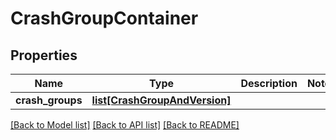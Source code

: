 # CrashGroupContainer

## Properties
Name | Type | Description | Notes
------------ | ------------- | ------------- | -------------
**crash_groups** | [**list[CrashGroupAndVersion]**](CrashGroupAndVersion.md) |  | 

[[Back to Model list]](../README.md#documentation-for-models) [[Back to API list]](../README.md#documentation-for-api-endpoints) [[Back to README]](../README.md)

